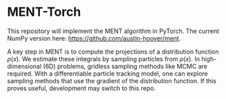 # MENT-Torch

This repository will implement the MENT algorithm in PyTorch. The current NumPy version here: https://github.com/austin-hoover/ment.

A key step in MENT is to compute the projections of a distribution function $\rho(x)$. We estimate these integrals by sampling particles from $\rho(x)$. In high-dimensional (6D) problems, gridless sampling methods like MCMC are required. With a differentiable particle tracking model, one can explore sampling methods that use the gradient of the distribution function. If this proves useful, development may switch to this repo. 

